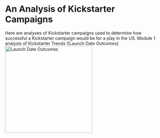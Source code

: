 # An Analysis of Kickstarter Campaigns
Here are analyses of Kickstarter campaigns used to determine how successful a Kickstarter campaign would be for a play in the US.
Module 1 analysis of Kickstarter Trends
![Launch Date Outcomes] <img width="284" alt="Launch Date Outcomes" src="https://user-images.githubusercontent.com/71742174/95030910-6e38f200-0678-11eb-8f1e-97303d289123.png">
